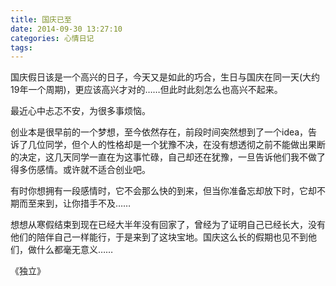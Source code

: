 ```yaml
---
title: 国庆已至
date: 2014-09-30 13:27:10
categories: 心情日记
tags:
---
```

国庆假日该是一个高兴的日子，今天又是如此的巧合，生日与国庆在同一天(大约19年一个周期)，更应该高兴才对的……但此时此刻怎么也高兴不起来。

最近心中忐忑不安，为很多事烦恼。

创业本是很早前的一个梦想，至今依然存在，前段时间突然想到了一个idea，告诉了几位同学，但个人的性格却是一个犹豫不决，在没有想透彻之前不能做出果断的决定，这几天同学一直在为这事忙碌，自己却还在犹豫，一旦告诉他们我不做了得多伤感情。或许就不适合创业吧。

有时你想拥有一段感情时，它不会那么快的到来，但当你准备忘却放下时，它却不期而至来到，让你措手不及……

想想从寒假结束到现在已经大半年没有回家了，曾经为了证明自己已经长大，没有他们的陪伴自己一样能行，于是来到了这块宝地。国庆这么长的假期也见不到他们，做什么都毫无意义……

《独立》